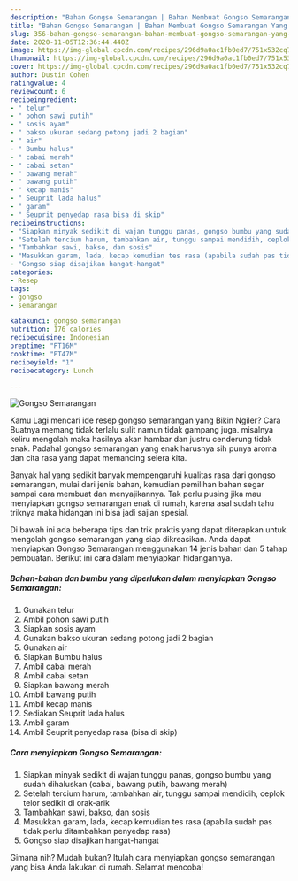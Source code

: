 ```yaml
---
description: "Bahan Gongso Semarangan | Bahan Membuat Gongso Semarangan Yang Enak Banget"
title: "Bahan Gongso Semarangan | Bahan Membuat Gongso Semarangan Yang Enak Banget"
slug: 356-bahan-gongso-semarangan-bahan-membuat-gongso-semarangan-yang-enak-banget
date: 2020-11-05T12:36:44.440Z
image: https://img-global.cpcdn.com/recipes/296d9a0ac1fb0ed7/751x532cq70/gongso-semarangan-foto-resep-utama.jpg
thumbnail: https://img-global.cpcdn.com/recipes/296d9a0ac1fb0ed7/751x532cq70/gongso-semarangan-foto-resep-utama.jpg
cover: https://img-global.cpcdn.com/recipes/296d9a0ac1fb0ed7/751x532cq70/gongso-semarangan-foto-resep-utama.jpg
author: Dustin Cohen
ratingvalue: 4
reviewcount: 6
recipeingredient:
- " telur"
- " pohon sawi putih"
- " sosis ayam"
- " bakso ukuran sedang potong jadi 2 bagian"
- " air"
- " Bumbu halus"
- " cabai merah"
- " cabai setan"
- " bawang merah"
- " bawang putih"
- " kecap manis"
- " Seuprit lada halus"
- " garam"
- " Seuprit penyedap rasa bisa di skip"
recipeinstructions:
- "Siapkan minyak sedikit di wajan tunggu panas, gongso bumbu yang sudah dihaluskan (cabai, bawang putih, bawang merah)"
- "Setelah tercium harum, tambahkan air, tunggu sampai mendidih, ceplok telor sedikit di orak-arik"
- "Tambahkan sawi, bakso, dan sosis"
- "Masukkan garam, lada, kecap kemudian tes rasa (apabila sudah pas tidak perlu ditambahkan penyedap rasa)"
- "Gongso siap disajikan hangat-hangat"
categories:
- Resep
tags:
- gongso
- semarangan

katakunci: gongso semarangan 
nutrition: 176 calories
recipecuisine: Indonesian
preptime: "PT16M"
cooktime: "PT47M"
recipeyield: "1"
recipecategory: Lunch

---
```



![Gongso Semarangan](https://img-global.cpcdn.com/recipes/296d9a0ac1fb0ed7/751x532cq70/gongso-semarangan-foto-resep-utama.jpg)

Kamu Lagi mencari ide resep gongso semarangan yang Bikin Ngiler? Cara Buatnya memang tidak terlalu sulit namun tidak gampang juga. misalnya keliru mengolah maka hasilnya akan hambar dan justru cenderung tidak enak. Padahal gongso semarangan yang enak harusnya sih punya aroma dan cita rasa yang dapat memancing selera kita.



Banyak hal yang sedikit banyak mempengaruhi kualitas rasa dari gongso semarangan, mulai dari jenis bahan, kemudian pemilihan bahan segar sampai cara membuat dan menyajikannya. Tak perlu pusing jika mau menyiapkan gongso semarangan enak di rumah, karena asal sudah tahu triknya maka hidangan ini bisa jadi sajian spesial.


Di bawah ini ada beberapa tips dan trik praktis yang dapat diterapkan untuk mengolah gongso semarangan yang siap dikreasikan. Anda dapat menyiapkan Gongso Semarangan menggunakan 14 jenis bahan dan 5 tahap pembuatan. Berikut ini cara dalam menyiapkan hidangannya.

<!--inarticleads1-->

##### Bahan-bahan dan bumbu yang diperlukan dalam menyiapkan Gongso Semarangan:

1. Gunakan  telur
1. Ambil  pohon sawi putih
1. Siapkan  sosis ayam
1. Gunakan  bakso ukuran sedang potong jadi 2 bagian
1. Gunakan  air
1. Siapkan  Bumbu halus
1. Ambil  cabai merah
1. Ambil  cabai setan
1. Siapkan  bawang merah
1. Ambil  bawang putih
1. Ambil  kecap manis
1. Sediakan  Seuprit lada halus
1. Ambil  garam
1. Ambil  Seuprit penyedap rasa (bisa di skip)




<!--inarticleads2-->

##### Cara menyiapkan Gongso Semarangan:

1. Siapkan minyak sedikit di wajan tunggu panas, gongso bumbu yang sudah dihaluskan (cabai, bawang putih, bawang merah)
1. Setelah tercium harum, tambahkan air, tunggu sampai mendidih, ceplok telor sedikit di orak-arik
1. Tambahkan sawi, bakso, dan sosis
1. Masukkan garam, lada, kecap kemudian tes rasa (apabila sudah pas tidak perlu ditambahkan penyedap rasa)
1. Gongso siap disajikan hangat-hangat




Gimana nih? Mudah bukan? Itulah cara menyiapkan gongso semarangan yang bisa Anda lakukan di rumah. Selamat mencoba!
